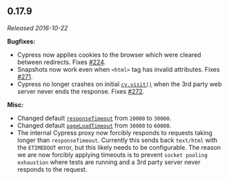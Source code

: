 ## 0.17.9

_Released 2016-10-22_

**Bugfixes:**

- Cypress now applies cookies to the browser which were cleared between
  redirects. Fixes [#224](https://github.com/cypress-io/cypress/issues/224).
- Snapshots now work even when `<html>` tag has invalid attributes. Fixes
  [#271](https://github.com/cypress-io/cypress/issues/271).
- Cypress no longer crashes on initial [`cy.visit()`](/api/commands/visit) when
  the 3rd party web server never ends the response. Fixes
  [#272](https://github.com/cypress-io/cypress/issues/272).

**Misc:**

- Changed default [`responseTimeout`](/guides/references/configuration#Timeouts)
  from `20000` to `30000`.
- Changed default [`pageLoadTimeout`](/guides/references/configuration#Timeouts)
  from `30000` to `60000`.
- The internal Cypress proxy now forcibly responds to requests taking longer
  than `responseTimeout`. Currently this sends back `text/html` with the
  `ETIMEDOUT` error, but this likely needs to be configurable. The reason we are
  now forcibly applying timeouts is to prevent `socket pooling exhaustion` where
  tests are running and a 3rd party server never responds to the request.
